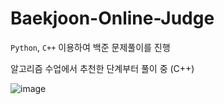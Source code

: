 # Baekjoon-Online-Judge

`Python`, `C++` 이용하여 백준 문제풀이를 진행

알고리즘 수업에서 추천한 단계부터 풀이 중 (C++)

![image](https://user-images.githubusercontent.com/73769046/157395788-e026082d-fb51-4119-a36b-69195ed45459.png)
